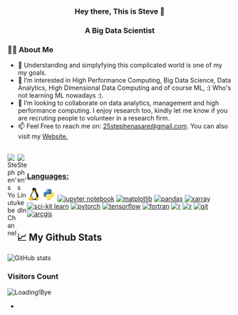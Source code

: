 <!--![counter](https://p_RRCgv9m.m.pipedream.net)-->
<h3 align="center">
Hey there, This is Steve 👋
</h3>
<h3 align="center">A Big Data Scientist</h3>

### 👨‍💻 About Me
- 🔭 Understanding and simplyfying this complicated world is one of my my goals.
- 👀 I’m interested in High Performance Computing, Big Data Science, Data Analytics, High Dimensional Data Computing and of course ML, :) Who's not learning ML nowadays :).
- 💞️ I’m looking to collaborate on data analytics, management and high performance computing. I enjoy research too, kindly let me know if you are recruting people to volunteer in a research firm.
- 📫 Feel Free to reach me on: 25stephenasare@gmail.com. You can also visit my <a href="https://stephen-asare.github.io" alt="Website"> Website. 

<br/>
<a href="https://www.youtube.com/channel">
  <img align="left" alt="Stephen's Youtube Channel" width="22px" src="https://cdn.jsdelivr.net/npm/simple-icons@v3/icons/youtube.svg" />
</a>
 <a href="linkedin.com/in/stephen-asare-92a230194">
  <img align="left" alt="Stephen's LinkedIn" width="22px" src="https://cdn.jsdelivr.net/npm/simple-icons@v3/icons/linkedin.svg" />
  
<br/>


### Languages:

[<img src="https://raw.githubusercontent.com/devicons/devicon/master/icons/linux/linux-original.svg" alt="linux" width="30" height="30"/>](https://www.linux.org/)
[<img src="https://raw.githubusercontent.com/devicons/devicon/master/icons/python/python-original.svg" alt="python" width="30" height="30"/>](https://www.python.org)
[<img src="https://cdn.jsdelivr.net/gh/devicons/devicon/icons/jupyter/jupyter-original-wordmark.svg" alt="jupyter notebook" width="30" height="30"/>](#)
[<img src="https://upload.wikimedia.org/wikipedia/fr/3/37/Logo_Matplotlib.svg" alt="matplotlib" width="30" height="30"/>](https://matplotlib.org/)
[<img src="https://upload.wikimedia.org/wikipedia/commons/e/ed/Pandas_logo.svg" alt="pandas" width="30" height="30"/>](https://pandas.pydata.org/)
[<img src="https://xarray.dev/xarray-datastructure.png" alt="xarray" width="40" height="40"/>](https://xarray.dev/)
[<img src="https://upload.wikimedia.org/wikipedia/commons/0/05/Scikit_learn_logo_small.svg" alt="sci-kit learn" width="30" height="30"/>](https://scikit-learn.org/)
[<img src="https://www.vectorlogo.zone/logos/pytorch/pytorch-icon.svg" alt="pytorch" width="30" height="30"/>](https://pytorch.org/)
[<img src="https://www.vectorlogo.zone/logos/tensorflow/tensorflow-icon.svg" alt="tensorflow" width="30" height="30"/>](https://www.tensorflow.org/)
[<img src="https://vectorwiki.com/images/R3kOH__fortran.svg" alt="fortran" width="30" height="30"/>](https://fortran-lang.org/)
[<img src="https://www.vectorlogo.zone/logos/r-project/r-project-icon.svg" alt="r" width="30" height="30"/>](https://www.gnu.org/software/bash/)
[<img src="https://www.vectorlogo.zone/logos/gnu_bash/gnu_bash-icon.svg" alt="r" width="30" height="30"/>](https://www.r-project.org/)
[<img src="https://www.vectorlogo.zone/logos/git-scm/git-scm-icon.svg" alt="git" width="30" height="30"/>](https://git-scm.com/)
[<img src="https://upload.wikimedia.org/wikipedia/commons/d/df/ArcGIS_logo.png" alt="arcgis" width="30" height="30"/>](https://www.arcgis.com/)


## 📈 My Github Stats
![GitHub stats](https://github-readme-stats.vercel.app/api?username=stephen-asare&show_icons=true&theme=transparent&rank_icon=github)





### Visitors Count
<img align="left" src = "https://profile-counter.glitch.me/25stephen/count.svg" alt ="Loading">

!Bye
- <!---
25Stephen/25Stephen is a ✨ special ✨ repository because its `README.md` (this file) appears on your GitHub profile.
You can click the Preview link to take a look at your changes.
--->
